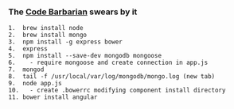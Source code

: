 ### The [Code Barbarian](http://thecodebarbarian.wordpress.com/2013/07/22/introduction-to-the-mean-stack-part-one-setting-up-your-tools/) swears by it

```
1.  brew install node
2.  brew install mongo
3.  npm install -g express bower
4.  express
5.  npm install --save-dev mongodb mongoose
6.    - require mongoose and create connection in app.js
7.  mongod
8.  tail -f /usr/local/var/log/mongodb/mongo.log (new tab)
9.  node app.js
10.   - create .bowerrc modifying component install directory
11. bower install angular
```
